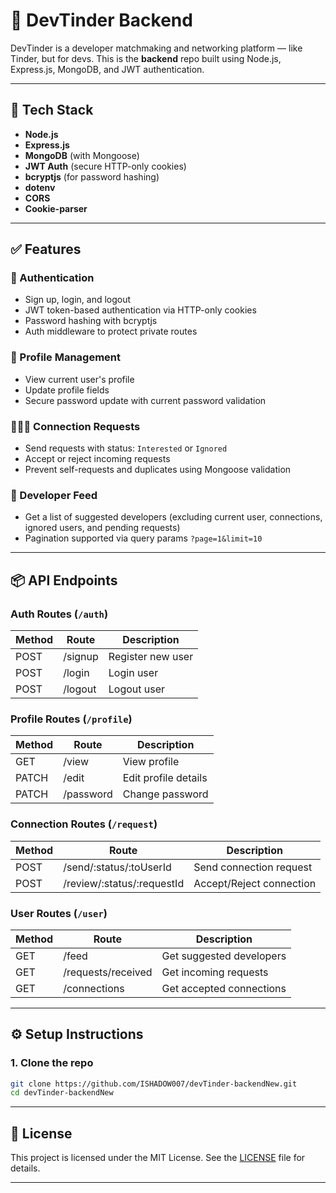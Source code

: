 # 🎯 DevTinder Backend

DevTinder is a developer matchmaking and networking platform — like Tinder, but for devs. This is the **backend** repo built using Node.js, Express.js, MongoDB, and JWT authentication.

---

## 🚀 Tech Stack

- **Node.js**
- **Express.js**
- **MongoDB** (with Mongoose)
- **JWT Auth** (secure HTTP-only cookies)
- **bcryptjs** (for password hashing)
- **dotenv**
- **CORS**
- **Cookie-parser**

---

## ✅ Features

### 🔐 Authentication
- Sign up, login, and logout
- JWT token-based authentication via HTTP-only cookies
- Password hashing with bcryptjs
- Auth middleware to protect private routes

### 👤 Profile Management
- View current user's profile
- Update profile fields
- Secure password update with current password validation

### 🧑‍🤝‍🧑 Connection Requests
- Send requests with status: `Interested` or `Ignored`
- Accept or reject incoming requests
- Prevent self-requests and duplicates using Mongoose validation

### 🧭 Developer Feed
- Get a list of suggested developers (excluding current user, connections, ignored users, and pending requests)
- Pagination supported via query params `?page=1&limit=10`

---

## 📦 API Endpoints

### Auth Routes (`/auth`)
| Method | Route         | Description         |
|--------|---------------|---------------------|
| POST   | /signup       | Register new user   |
| POST   | /login        | Login user          |
| POST   | /logout       | Logout user         |

### Profile Routes (`/profile`)
| Method | Route         | Description              |
|--------|---------------|--------------------------|
| GET    | /view         | View profile             |
| PATCH  | /edit         | Edit profile details     |
| PATCH  | /password     | Change password          |

### Connection Routes (`/request`)
| Method | Route                                     | Description                   |
|--------|-------------------------------------------|-------------------------------|
| POST   | /send/:status/:toUserId                   | Send connection request       |
| POST   | /review/:status/:requestId                | Accept/Reject connection      |

### User Routes (`/user`)
| Method | Route                     | Description                            |
|--------|---------------------------|----------------------------------------|
| GET    | /feed                     | Get suggested developers               |
| GET    | /requests/received        | Get incoming requests                  |
| GET    | /connections              | Get accepted connections               |

---

## ⚙️ Setup Instructions

### 1. Clone the repo
```bash
git clone https://github.com/ISHADOW007/devTinder-backendNew.git
cd devTinder-backendNew

```
----

## 📄 License

This project is licensed under the MIT License. See the [LICENSE](LICENSE) file for details.

---